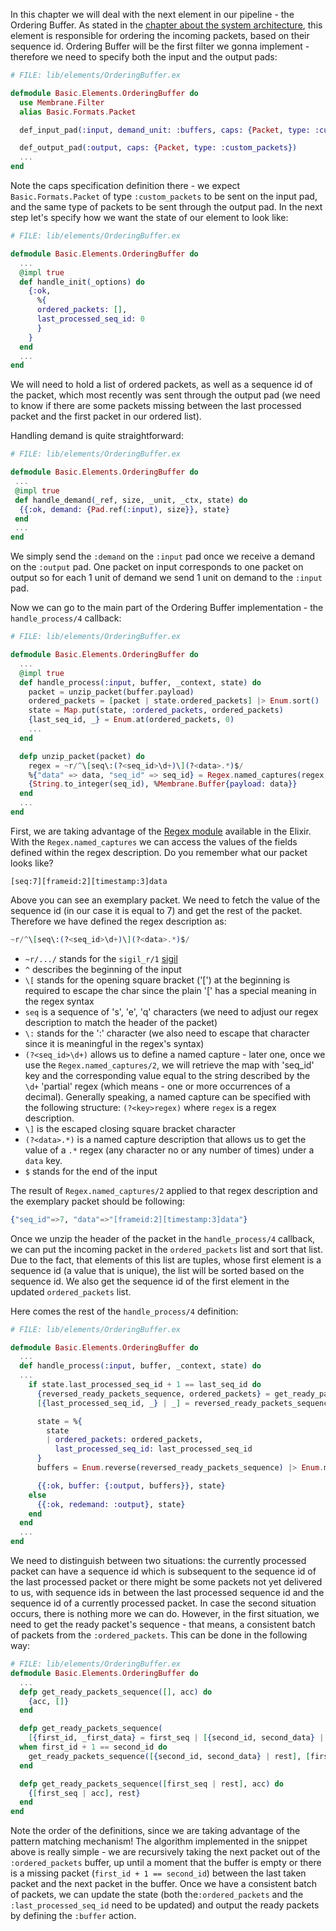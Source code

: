 In this chapter we will deal with the next element in our pipeline - the Ordering Buffer.
As stated in the [chapter about the system architecture](2_SystemArchitecture.md), this element is responsible for ordering the incoming packets, based on their sequence id.
Ordering Buffer will be the first filter we gonna implement - therefore we need to specify both the input and the output pads:
```Elixir
# FILE: lib/elements/OrderingBuffer.ex

defmodule Basic.Elements.OrderingBuffer do
  use Membrane.Filter
  alias Basic.Formats.Packet

  def_input_pad(:input, demand_unit: :buffers, caps: {Packet, type: :custom_packets})

  def_output_pad(:output, caps: {Packet, type: :custom_packets})
  ...
end
```

Note the caps specification definition there - we expect `Basic.Formats.Packet` of type `:custom_packets` to be sent on the input pad, and the same type of packets to be sent through the output pad.
In the next step let's specify how we want the state of our element to look like:
```Elixir
# FILE: lib/elements/OrderingBuffer.ex

defmodule Basic.Elements.OrderingBuffer do
  ...
  @impl true
  def handle_init(_options) do
    {:ok,
      %{
      ordered_packets: [],
      last_processed_seq_id: 0
      }
    }
  end
  ...
end
```

We will need to hold a list of ordered packets, as well as a sequence id of the packet, which most recently was sent through the output pad (we need to know if there are some packets missing between the last processed packet and the first packet in our ordered list).

Handling demand is quite straightforward:
```Elixir
# FILE: lib/elements/OrderingBuffer.ex

defmodule Basic.Elements.OrderingBuffer do
 ...
 @impl true
 def handle_demand(_ref, size, _unit, _ctx, state) do
  {{:ok, demand: {Pad.ref(:input), size}}, state}
 end
 ...
end
```

We simply send the `:demand` on the `:input` pad once we receive a demand on the `:output` pad. One packet on input corresponds to one packet on output so for each 1 unit of demand we send 1 unit on demand to the `:input` pad.

Now we can go to the main part of the Ordering Buffer implementation - the `handle_process/4` callback:
```Elixir
# FILE: lib/elements/OrderingBuffer.ex

defmodule Basic.Elements.OrderingBuffer do
  ...
  @impl true
  def handle_process(:input, buffer, _context, state) do
    packet = unzip_packet(buffer.payload)
    ordered_packets = [packet | state.ordered_packets] |> Enum.sort()
    state = Map.put(state, :ordered_packets, ordered_packets)
    {last_seq_id, _} = Enum.at(ordered_packets, 0)
    ...
  end

  defp unzip_packet(packet) do
    regex = ~r/^\[seq\:(?<seq_id>\d+)\](?<data>.*)$/
    %{"data" => data, "seq_id" => seq_id} = Regex.named_captures(regex, packet)
    {String.to_integer(seq_id), %Membrane.Buffer{payload: data}}
  end
  ...
end
```

First, we are taking advantage of the [Regex module](https://hexdocs.pm/elixir/1.13/Regex.html) available in the Elixir.
With the `Regex.named_captures` we can access the values of the fields defined within the regex description.
Do you remember what our packet looks like? 
```
[seq:7][frameid:2][timestamp:3]data
```
Above you can see an exemplary packet. We need to fetch the value of the sequence id (in our case it is equal to 7) and get the rest of the packet.
Therefore we have defined the regex description as:
```Elixir
~r/^\[seq\:(?<seq_id>\d+)\](?<data>.*)$/
```
+ `~r/.../` stands for the `sigil_r/1` [sigil](https://elixir-lang.org/getting-started/sigils.html)
+ `^` describes the beginning of the input
+ `\[` stands for the opening square bracket ('[') at the beginning is required to escape the char since the plain '[' has a special meaning in the regex syntax
+ `seq` is a sequence of 's', 'e', 'q' characters (we need to adjust our regex description to match the header of the packet)
+ `\:` stands for the ':' character (we also need to escape that character since it is meaningful in the regex's syntax)
+ `(?<seq_id>\d+)` allows us to define a named capture - later one, once we use the `Regex.named_captures/2`, we will retrieve the map with 'seq_id' key and the corresponding value equal to the string described by the `\d+` 'partial' regex (which means - one or more occurrences of a decimal). Generally speaking, a named capture can be specified with the following structure: `(?<key>regex)` where `regex` is a regex description.
+ `\]` is the escaped closing square bracket character
+ `(?<data>.*)` is a named capture description that allows us to get the value of a `.*` regex (any character no or any number of times) under a `data` key.
+ `$` stands for the end of the input

The result of `Regex.named_captures/2` applied to that regex description and the exemplary packet should be following:
```Elixir
{"seq_id"=>7, "data"=>"[frameid:2][timestamp:3]data"}
```

Once we unzip the header of the packet in the `handle_process/4` callback, we can put the incoming packet in the `ordered_packets` list and sort that list. Due to the fact, that elements of this list are tuples, whose first element is a sequence id (a value that is unique), the list will be sorted based on the sequence id.
We also get the sequence id of the first element in the updated `ordered_packets` list.


Here comes the rest of the `handle_process/4` definition:
```Elixir
# FILE: lib/elements/OrderingBuffer.ex

defmodule Basic.Elements.OrderingBuffer do
  ...
  def handle_process(:input, buffer, _context, state) do
  ...
    if state.last_processed_seq_id + 1 == last_seq_id do
      {reversed_ready_packets_sequence, ordered_packets} = get_ready_packets_sequence(ordered_packets, [])
      [{last_processed_seq_id, _} | _] = reversed_ready_packets_sequence

      state = %{
        state
        | ordered_packets: ordered_packets,
          last_processed_seq_id: last_processed_seq_id
      }
      buffers = Enum.reverse(reversed_ready_packets_sequence) |> Enum.map(fn {_seq_id, data} -> data end)

      {{:ok, buffer: {:output, buffers}}, state}
    else
      {{:ok, redemand: :output}, state}
    end
  end
  ...
end
```

We need to distinguish between two situations: the currently processed packet can have a sequence id which is subsequent to the sequence id of the last processed packet or there might be some packets not yet delivered to us, with sequence ids in between the last processed sequence id and the sequence id of a currently processed packet. In case the second situation occurs, there is nothing more we can do.
However, in the first situation, we need to get the ready packet's sequence - that means, a consistent batch of packets from the `:ordered_packets`. This can be done in the following way:
```Elixir
# FILE: lib/elements/OrderingBuffer.ex
defmodule Basic.Elements.OrderingBuffer do
  ...
  defp get_ready_packets_sequence([], acc) do
    {acc, []}
  end

  defp get_ready_packets_sequence(
    [{first_id, _first_data} = first_seq | [{second_id, second_data} | rest]], acc)
  when first_id + 1 == second_id do
    get_ready_packets_sequence([{second_id, second_data} | rest], [first_seq | acc])
  end

  defp get_ready_packets_sequence([first_seq | rest], acc) do
    {[first_seq | acc], rest}
  end 
end
```

Note the order of the definitions, since we are taking advantage of the pattern matching mechanism!
The algorithm implemented in the snippet above is really simple - we are recursively taking the next packet out of the `:ordered_packets` buffer, up until a moment that the buffer is empty or there is a missing packet (`first_id + 1 == second_id`) between the last taken packet and the next packet in the buffer.
Once we have a consistent batch of packets, we can update the state (both the`:ordered_packets` and the `:last_processed_seq_id` need to be updated) and output the ready packets by defining the `:buffer` action.





